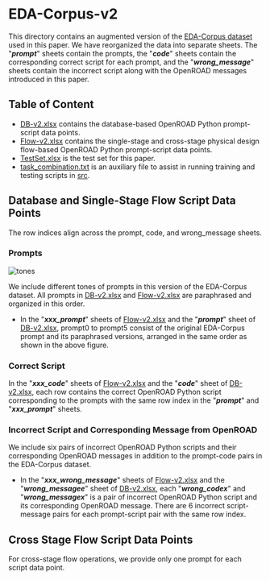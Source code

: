 # EDA-Corpus-v2

This directory contains an augmented version of the [EDA-Corpus dataset](https://ieeexplore.ieee.org/document/10691774) used in this paper. We have reorganized the data into separate sheets. The "***prompt***" sheets contain the prompts, the "***code***" sheets contain the corresponding correct script for each prompt, and the "***wrong_message***" sheets contain the incorrect script along with the OpenROAD messages introduced in this paper.

## Table of Content
  - [DB-v2.xlsx](./DB-v2.xlsx) contains the database-based OpenROAD Python prompt-script data points.
  - [Flow-v2.xlsx](./Flow-v2.xlsx) contains the single-stage and cross-stage physical design flow-based OpenROAD Python prompt-script data points.
  - [TestSet.xlsx](./TestSet.xlsx) is the test set for this paper.
  - [task_combination.txt](./task_combinations.txt) is an auxiliary file to assist in running training and testing scripts in [src](../src).

## Database and Single-Stage Flow Script Data Points

The row indices align across the prompt, code, and wrong_message sheets.

### Prompts
![tones](../etc/tones.png)

We include different tones of prompts in this version of the EDA-Corpus dataset. All prompts in [DB-v2.xlsx](./DB-v2.xlsx) and [Flow-v2.xlsx](./Flow-v2.xlsx) are paraphrased and organized in this order.

  - In the "***xxx_prompt***" sheets of [Flow-v2.xlsx](./Flow-v2.xlsx) and the "***prompt***" sheet of [DB-v2.xlsx](./DB-v2.xlsx), prompt0 to prompt5 consist of the original EDA-Corpus prompt and its paraphrased versions, arranged in the same order as shown in the above figure.

### Correct Script

In the "***xxx_code***" sheets of [Flow-v2.xlsx](./Flow-v2.xlsx) and the "***code***" sheet of [DB-v2.xlsx](./DB-v2.xlsx), each row contains the correct OpenROAD Python script corresponding to the prompts with the same row index in the "***prompt***" and "***xxx_prompt***" sheets.

### Incorrect Script and Corresponding Message from OpenROAD

We include six pairs of incorrect OpenROAD Python scripts and their corresponding OpenROAD messages in addition to the prompt-code pairs in the EDA-Corpus dataset.

  - In the "***xxx_wrong_message***" sheets of [Flow-v2.xlsx](./Flow-v2.xlsx) and the "***wrong_messagee***" sheet of [DB-v2.xlsx](./DB-v2.xlsx), each "***wrong_codex***" and "***wrong_messagex***" is a pair of incorrect OpenROAD Python script and its corresponding OpenROAD message. There are 6 incorrect script-message pairs for each prompt-script pair with the same row index.

## Cross Stage Flow Script Data Points
For cross-stage flow operations, we provide only one prompt for each script data point.